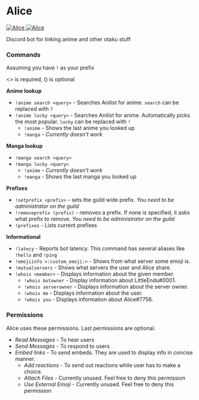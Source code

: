 # Alice
<a href="https://discordbots.org/bot/354974625593032704" >
  <img src="https://discordbots.org/api/widget/servers/354974625593032704.svg?noavatar=true" alt="Alice" />
</a>
<a href="https://discordbots.org/bot/354974625593032704" >
  <img src="https://discordbots.org/api/widget/lib/354974625593032704.svg?noavatar=true" alt="Alice" />
</a>

Discord bot for linking anime and other otaku stuff

### Commands
Assuming you have ``!`` as your prefix

<> is required, () is optional

**Anime lookup**
* ``!anime search <query>`` - Searches Anilist for anime. ``search`` can be replaced with ``?``
* ``!anime lucky <query>`` - Searches Anilist for anime. Automatically picks the most popular. ``lucky`` can be replaced with ``!``
    * ``!anime`` - Shows the last anime you looked up
    * ``!manga`` - *Currently doesn't work*
    
**Manga lookup**
* ``!manga search <query>``
* ``!manga lucky <query>``
    * ``!anime`` - *Currently doesn't work*
    * ``!manga`` - Shows the last manga you looked up

**Prefixes**
* ``!setprefix <prefix>`` - sets the guild wide prefix. *You need to be administrator on the guild*
* ``!removeprefix (prefix)`` - removes a prefix. If none is specified, it asks what prefix to remove. *You need to be administrator on the guild*
* ``!prefixes`` - Lists current prefixes

**Informational**
* ``!latecy`` - Reports bot latency. This command has several aliases like ``!hello`` and ``!ping``
* ``!emojiinfo <:custom_emoji:>`` - Shows from what server some emoji is.
* ``!mutualservers`` - Shows what servers the user and Alice share.
* ``!whois <member>`` - Displays information about the given member.
  * ``!whois botowner`` - Display information about LittleEndu#0001.
  * ``!whois serverowner`` - Displays information about the server owner.
  * ``!whois me`` - Displays information about the user.
  * ``!whois you`` - Displays information about Alice#7756.
  
 ### Permissions
 Alice uses these permissions. Last permissions are optional.
 
 * *Read Messages* - To hear users
 * *Send Messages* - To respond to users
 * *Embed links* - To send embeds. They are used to display info in concise manner.
    * *Add reactions* - To send out reactions while user has to make a choice.
    * *Attach Files* - Currently unused. Feel free to deny this permission
    * *Use External Emoji* - Currently unused. Feel free to deny this permission